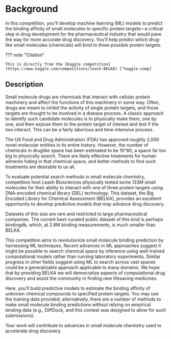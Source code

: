 # Background

In this competition, you’ll develop machine learning (ML) models to predict the binding affinity of small molecules to specific protein targets&mdash;a critical step in drug development for the pharmaceutical industry that would pave the way for more accurate drug discovery.
You’ll help predict which drug-like small molecules (chemicals) will bind to three possible protein targets.

??? note "Citation"

    This is directly from the [Kaggle competition](https://www.kaggle.com/competitions/leash-BELKA) [^kaggle-comp]

## Description

Small molecule drugs are chemicals that interact with cellular protein machinery and affect the functions of this machinery in some way.
Often, drugs are meant to inhibit the activity of single protein targets, and those targets are thought to be involved in a disease process.
A classic approach to identify such candidate molecules is to physically make them, one by one, and then expose them to the protein target of interest and test if the two interact.
This can be a fairly laborious and time-intensive process.

The US Food and Drug Administration (FDA) has approved roughly 2,000 novel molecular entities in its entire history.
However, the number of chemicals in druglike space has been estimated to be 10^60, a space far too big to physically search.
There are likely effective treatments for human ailments hiding in that chemical space, and better methods to find such treatments are desirable to us all.

To evaluate potential search methods in small molecule chemistry, competition host Leash Biosciences physically tested some 133M small molecules for their ability to interact with one of three protein targets using DNA-encoded chemical library (DEL) technology.
This dataset, the Big Encoded Library for Chemical Assessment (BELKA), provides an excellent opportunity to develop predictive models that may advance drug discovery.

Datasets of this size are rare and restricted to large pharmaceutical companies.
The current best-curated public dataset of this kind is perhaps bindingdb, which, at 2.8M binding measurements, is much smaller than BELKA.

This competition aims to revolutionize small molecule binding prediction by harnessing ML techniques.
Recent advances in ML approaches suggest it might be possible to search chemical space by inference using well-trained computational models rather than running laboratory experiments.
Similar progress in other fields suggest using ML to search across vast spaces could be a generalizable approach applicable to many domains.
We hope that by providing BELKA we will democratize aspects of computational drug discovery and assist the community in finding new lifesaving medicines.

Here, you’ll build predictive models to estimate the binding affinity of unknown chemical compounds to specified protein targets.
You may use the training data provided; alternatively, there are a number of methods to make small molecule binding predictions without relying on empirical binding data (e.g., DiffDock, and this contest was designed to allow for such submissions).

Your work will contribute to advances in small molecule chemistry used to accelerate drug discovery.

<!-- REFERENCES -->

[^kaggle-comp]: Andrew Blevins, Ian K Quigley, Brayden J Halverson, Nate Wilkinson, Rebecca S Levin, Agastya Pulapaka, Walter Reade, Addison Howard. (2024). Leash Bio - Predict New Medicines with BELKA. Kaggle. https://kaggle.com/competitions/leash-BELKA
